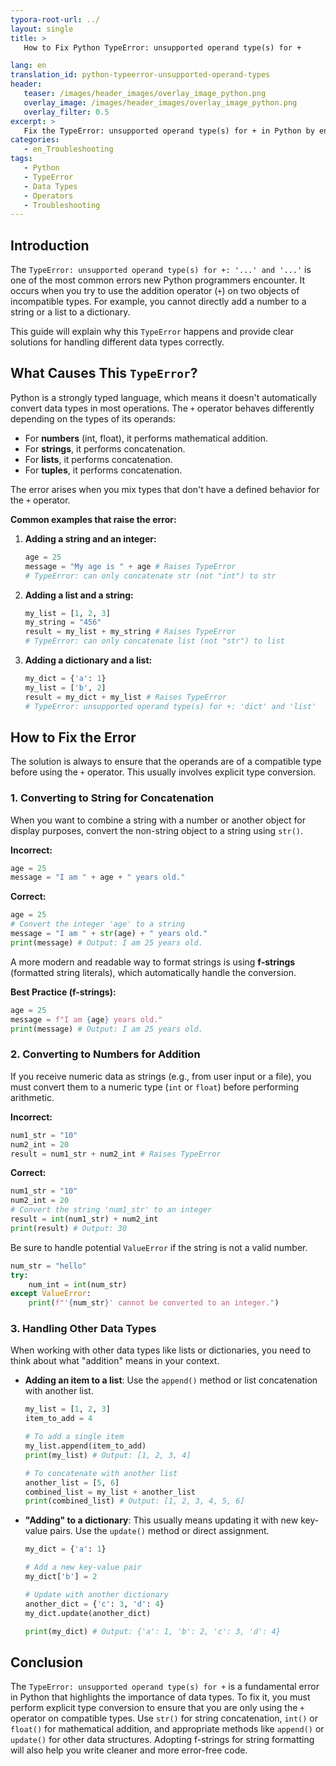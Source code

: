 ```yaml
---
typora-root-url: ../
layout: single
title: >
   How to Fix Python TypeError: unsupported operand type(s) for +

lang: en
translation_id: python-typeerror-unsupported-operand-types
header:
   teaser: /images/header_images/overlay_image_python.png
   overlay_image: /images/header_images/overlay_image_python.png
   overlay_filter: 0.5
excerpt: >
   Fix the TypeError: unsupported operand type(s) for + in Python by ensuring you are using compatible types in your operations. This guide explains how to handle type conversions for numbers, strings, and other objects.
categories:
   - en_Troubleshooting
tags:
   - Python
   - TypeError
   - Data Types
   - Operators
   - Troubleshooting
---
```


## Introduction

The `TypeError: unsupported operand type(s) for +: '...' and '...'` is one of the most common errors new Python programmers encounter. It occurs when you try to use the addition operator (`+`) on two objects of incompatible types. For example, you cannot directly add a number to a string or a list to a dictionary.

This guide will explain why this `TypeError` happens and provide clear solutions for handling different data types correctly.

## What Causes This `TypeError`?

Python is a strongly typed language, which means it doesn't automatically convert data types in most operations. The `+` operator behaves differently depending on the types of its operands:

-   For **numbers** (int, float), it performs mathematical addition.
-   For **strings**, it performs concatenation.
-   For **lists**, it performs concatenation.
-   For **tuples**, it performs concatenation.

The error arises when you mix types that don't have a defined behavior for the `+` operator.

**Common examples that raise the error:**

1.  **Adding a string and an integer:**
    ```python
    age = 25
    message = "My age is " + age # Raises TypeError
    # TypeError: can only concatenate str (not "int") to str
    ```

2.  **Adding a list and a string:**
    ```python
    my_list = [1, 2, 3]
    my_string = "456"
    result = my_list + my_string # Raises TypeError
    # TypeError: can only concatenate list (not "str") to list
    ```

3.  **Adding a dictionary and a list:**
    ```python
    my_dict = {'a': 1}
    my_list = ['b', 2]
    result = my_dict + my_list # Raises TypeError
    # TypeError: unsupported operand type(s) for +: 'dict' and 'list'
    ```

## How to Fix the Error

The solution is always to ensure that the operands are of a compatible type before using the `+` operator. This usually involves explicit type conversion.

### 1. Converting to String for Concatenation

When you want to combine a string with a number or another object for display purposes, convert the non-string object to a string using `str()`.

**Incorrect:**
```python
age = 25
message = "I am " + age + " years old."
```

**Correct:**
```python
age = 25
# Convert the integer 'age' to a string
message = "I am " + str(age) + " years old."
print(message) # Output: I am 25 years old.
```

A more modern and readable way to format strings is using **f-strings** (formatted string literals), which automatically handle the conversion.

**Best Practice (f-strings):**
```python
age = 25
message = f"I am {age} years old."
print(message) # Output: I am 25 years old.
```

### 2. Converting to Numbers for Addition

If you receive numeric data as strings (e.g., from user input or a file), you must convert them to a numeric type (`int` or `float`) before performing arithmetic.

**Incorrect:**
```python
num1_str = "10"
num2_int = 20
result = num1_str + num2_int # Raises TypeError
```

**Correct:**
```python
num1_str = "10"
num2_int = 20
# Convert the string 'num1_str' to an integer
result = int(num1_str) + num2_int
print(result) # Output: 30
```

Be sure to handle potential `ValueError` if the string is not a valid number.
```python
num_str = "hello"
try:
    num_int = int(num_str)
except ValueError:
    print(f"'{num_str}' cannot be converted to an integer.")
```

### 3. Handling Other Data Types

When working with other data types like lists or dictionaries, you need to think about what "addition" means in your context.

-   **Adding an item to a list**: Use the `append()` method or list concatenation with another list.

    ```python
    my_list = [1, 2, 3]
    item_to_add = 4
    
    # To add a single item
    my_list.append(item_to_add)
    print(my_list) # Output: [1, 2, 3, 4]
    
    # To concatenate with another list
    another_list = [5, 6]
    combined_list = my_list + another_list
    print(combined_list) # Output: [1, 2, 3, 4, 5, 6]
    ```

-   **"Adding" to a dictionary**: This usually means updating it with new key-value pairs. Use the `update()` method or direct assignment.

    ```python
    my_dict = {'a': 1}
    
    # Add a new key-value pair
    my_dict['b'] = 2
    
    # Update with another dictionary
    another_dict = {'c': 3, 'd': 4}
    my_dict.update(another_dict)
    
    print(my_dict) # Output: {'a': 1, 'b': 2, 'c': 3, 'd': 4}
    ```

## Conclusion

The `TypeError: unsupported operand type(s) for +` is a fundamental error in Python that highlights the importance of data types. To fix it, you must perform explicit type conversion to ensure that you are only using the `+` operator on compatible types. Use `str()` for string concatenation, `int()` or `float()` for mathematical addition, and appropriate methods like `append()` or `update()` for other data structures. Adopting f-strings for string formatting will also help you write cleaner and more error-free code.
